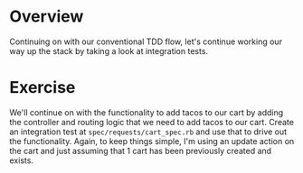 # Overview

Continuing on with our conventional TDD flow, let's continue working our way up the stack by taking a look at integration tests.

# Exercise

We'll continue on with the functionality to add tacos to our cart by adding the controller and routing logic that we need to add tacos to our cart. Create an integration test at `spec/requests/cart_spec.rb` and use that to drive out the functionality. Again, to keep things simple, I'm using an update action on the cart and just assuming that 1 cart has been previously created and exists.
